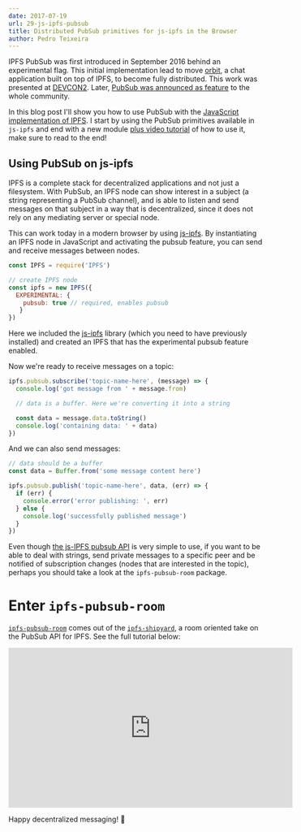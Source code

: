 ```yaml
---
date: 2017-07-19
url: 29-js-ipfs-pubsub
title: Distributed PubSub primitives for js-ipfs in the Browser
author: Pedro Teixeira
---
```


IPFS PubSub was first introduced in September 2016 behind an experimental flag. This initial implementation lead to move [orbit](https://orbit.chat/), a chat application built on top of IPFS, to become fully distributed. This work was presented at [DEVCON2](https://www.youtube.com/watch?v=vQrbxyDPSXg). Later, [PubSub was announced as feature](https://ipfs.io/blog/25-pubsub) to the whole community.

In this blog post I'll show you how to use PubSub with the [JavaScript implementation of IPFS](https://github.com/ipfs/js-ipfs). I start by using the PubSub primitives available in `js-ipfs` and end with a new module [plus video tutorial](https://youtu.be/Nv_Teb--1zg) of how to use it, make sure to read to the end!

## Using PubSub on js-ipfs

IPFS is a complete stack for decentralized applications and not just a filesystem. With PubSub, an IPFS node can show interest in a subject (a string representing a PubSub channel), and is able to listen and send messages on that subject in a way that is decentralized, since it does not rely on any mediating server or special node.

This can work today in a modern browser by using [js-ipfs](https://github.com/ipfs/js-ipfs). By instantiating an IPFS node in JavaScript and activating the pubsub feature, you can send and receive messages between nodes.

```js
const IPFS = require('IPFS')

// create IPFS node
const ipfs = new IPFS({
  EXPERIMENTAL: {
    pubsub: true // required, enables pubsub
   }
})
```

Here we included the [js-ipfs](https://github.com/ipfs/js-ipfs) library (which you need to have previously installed) and created an IPFS that has the experimental pubsub feature enabled.

Now we're ready to receive messages on a topic:

```js
ipfs.pubsub.subscribe('topic-name-here', (message) => {
  console.log('got message from ' + message.from)

  // data is a buffer. Here we're converting it into a string

  const data = message.data.toString()
  console.log('containing data: ' + data)
})
```

And we can also send messages:

```js
// data should be a buffer
const data = Buffer.from('some message content here')

ipfs.pubsub.publish('topic-name-here', data, (err) => {
  if (err) {
    console.error('error publishing: ', err)
  } else {
    console.log('successfully published message')
  }
})
```

Even though [the js-IPFS pubsub API](https://github.com/ipfs/interface-ipfs-core/tree/master/API/pubsub#pubsub-api) is very simple to use, if you want to be able to deal with strings, send private messages to a specific peer and be notified of subscription changes (nodes that are interested in the topic), perhaps you should take a look at the `ipfs-pubsub-room` package.

# Enter `ipfs-pubsub-room`

[`ipfs-pubsub-room`](https://github.com/ipfs-shipyard/ipfs-pubsub-room) comes out of the [`ipfs-shipyard`](https://github.com/ipfs-shipyard), a room oriented take on the PubSub API for IPFS. See the full tutorial below:

<iframe width="560" height="315" src="https://www.youtube.com/embed/Nv_Teb--1zg" frameborder="0" allowfullscreen></iframe>

Happy decentralized messaging! 🎉
